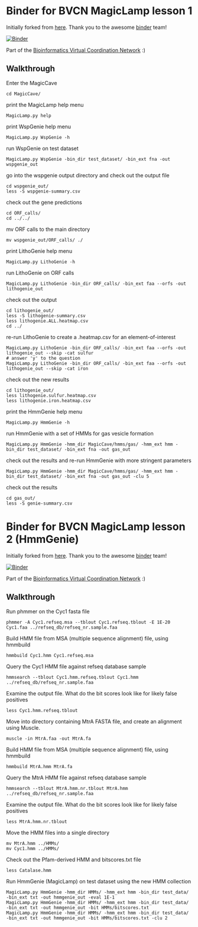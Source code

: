 # Binder for BVCN MagicLamp lesson 1

Initially forked from [here](https://github.com/binder-examples/conda). Thank you to the awesome [binder](https://mybinder.org/) team!

[![Binder](https://mybinder.org/badge_logo.svg)](https://gesis.mybinder.org/binder/v2/gh/biovcnet/bvcn-binder-magiclamp/master?urlpath=lab)

Part of the [Bioinformatics Virtual Coordination Network](https://biovcnet.github.io/) :)


## Walkthrough

Enter the MagicCave

    cd MagicCave/

print the MagicLamp help menu

    MagicLamp.py help

print WspGenie help menu

    MagicLamp.py WspGenie -h

run WspGenie on test dataset

    MagicLamp.py WspGenie -bin_dir test_dataset/ -bin_ext fna -out wspgenie_out


go into the wspgenie output directory and check out the output file

    cd wspgenie_out/
    less -S wspgenie-summary.csv

check out the gene predictions

    cd ORF_calls/
    cd ../../

mv ORF calls to the main directory

    mv wspgenie_out/ORF_calls/ ./

print LithoGenie help menu

    MagicLamp.py LithoGenie -h

run LithoGenie on ORF calls

    MagicLamp.py LithoGenie -bin_dir ORF_calls/ -bin_ext faa --orfs -out lithogenie_out

check out the output

    cd lithogenie_out/
    less -S lithogenie-summary.csv
    less lithogenie.ALL.heatmap.csv
    cd ../

re-run LithoGenie to create a .heatmap.csv for an element-of-interest

    MagicLamp.py LithoGenie -bin_dir ORF_calls/ -bin_ext faa --orfs -out lithogenie_out --skip -cat sulfur
    # answer 'y' to the question
    MagicLamp.py LithoGenie -bin_dir ORF_calls/ -bin_ext faa --orfs -out lithogenie_out --skip -cat iron

check out the new results

    cd lithogenie_out/
    less lithogenie.sulfur.heatmap.csv
    less lithogenie.iron.heatmap.csv

print the HmmGenie help menu

    MagicLamp.py HmmGenie -h

run HmmGenie with a set of HMMs for gas vesicle formation

    MagicLamp.py HmmGenie -hmm_dir MagicCave/hmms/gas/ -hmm_ext hmm -bin_dir test_dataset/ -bin_ext fna -out gas_out

check out the results and re-run HmmGenie with more stringent parameters

    MagicLamp.py HmmGenie -hmm_dir MagicCave/hmms/gas/ -hmm_ext hmm -bin_dir test_dataset/ -bin_ext fna -out gas_out -clu 5

check out the results

    cd gas_out/
    less -S genie-summary.csv










# Binder for BVCN MagicLamp lesson 2 (HmmGenie)

Initially forked from [here](https://github.com/binder-examples/conda). Thank you to the awesome [binder](https://mybinder.org/) team!

[![Binder](https://mybinder.org/badge_logo.svg)](https://mybinder.org/v2/gh/biovcnet/bvcn-binder-hmmgenie/master?urlpath=lab)

Part of the [Bioinformatics Virtual Coordination Network](https://biovcnet.github.io/) :)

## Walkthrough

Run phmmer on the Cyc1 fasta file

    phmmer -A Cyc1.refseq.msa --tblout Cyc1.refseq.tblout -E 1E-20 Cyc1.faa ../refseq_db/refseq_nr.sample.faa

Build HMM file from MSA (multiple sequence alignment) file, using hmmbuild

    hmmbuild Cyc1.hmm Cyc1.refseq.msa

Query the Cyc1 HMM file against refseq database sample

    hmmsearch --tblout Cyc1.hmm.refseq.tblout Cyc1.hmm ../refseq_db/refseq_nr.sample.faa

Examine the output file. What do the bit scores look like for likely false positives

    less Cyc1.hmm.refseq.tblout

Move into directory containing MtrA FASTA file, and create an alignment using Muscle.

    muscle -in MtrA.faa -out MtrA.fa

Build HMM file from MSA (multiple sequence alignment) file, using hmmbuild

    hmmbuild MtrA.hmm MtrA.fa

Query the MtrA HMM file against refseq database sample

    hmmsearch --tblout MtrA.hmm.nr.tblout MtrA.hmm ../refseq_db/refseq_nr.sample.faa

Examine the output file. What do the bit scores look like for likely false positives

    less MtrA.hmm.nr.tblout

Move the HMM files into a single directory

    mv MtrA.hmm ../HMMs/
    mv Cyc1.hmm ../HMMs/

Check out the Pfam-derived HMM and bitscores.txt file

    less Catalase.hmm

Run HmmGenie (MagicLamp) on test dataset using the new HMM collection

    MagicLamp.py HmmGenie -hmm_dir HMMs/ -hmm_ext hmm -bin_dir test_data/ -bin_ext txt -out hmmgenie_out -eval 1E-1
    MagicLamp.py HmmGenie -hmm_dir HMMs/ -hmm_ext hmm -bin_dir test_data/ -bin_ext txt -out hmmgenie_out -bit HMMs/bitscores.txt
    MagicLamp.py HmmGenie -hmm_dir HMMs/ -hmm_ext hmm -bin_dir test_data/ -bin_ext txt -out hmmgenie_out -bit HMMs/bitscores.txt -clu 2




